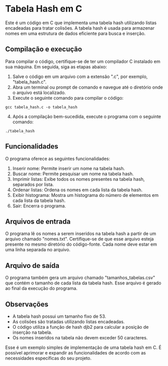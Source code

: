 
# Tabela Hash em C

Este é um código em C que implementa uma tabela hash utilizando listas encadeadas para tratar colisões. A tabela hash é usada para armazenar nomes em uma estrutura de dados eficiente para busca e inserção.

## Compilação e execução

Para compilar o código, certifique-se de ter um compilador C instalado em sua máquina. Em seguida, siga as etapas abaixo:

1. Salve o código em um arquivo com a extensão ".c", por exemplo, "tabela_hash.c".
2. Abra um terminal ou prompt de comando e navegue até o diretório onde o arquivo está localizado.
3. Execute o seguinte comando para compilar o código:

```
gcc tabela_hash.c -o tabela_hash
```

4. Após a compilação bem-sucedida, execute o programa com o seguinte comando:

```
./tabela_hash
```

## Funcionalidades

O programa oferece as seguintes funcionalidades:

1. Inserir nome: Permite inserir um nome na tabela hash.
2. Buscar nome: Permite pesquisar um nome na tabela hash.
3. Imprimir listas: Exibe todos os nomes presentes na tabela hash, separados por lista.
4. Ordenar listas: Ordena os nomes em cada lista da tabela hash.
5. Exibir histograma: Mostra um histograma do número de elementos em cada lista da tabela hash.
6. Sair: Encerra o programa.

## Arquivos de entrada

O programa lê os nomes a serem inseridos na tabela hash a partir de um arquivo chamado "nomes.txt". Certifique-se de que esse arquivo esteja presente no mesmo diretório do código-fonte. Cada nome deve estar em uma linha separada no arquivo.

## Arquivo de saída

O programa também gera um arquivo chamado "tamanhos_tabelas.csv" que contém o tamanho de cada lista da tabela hash. Esse arquivo é gerado ao final da execução do programa.

## Observações

- A tabela hash possui um tamanho fixo de 53.
- As colisões são tratadas utilizando listas encadeadas.
- O código utiliza a função de hash djb2 para calcular a posição de inserção na tabela.
- Os nomes inseridos na tabela não devem exceder 50 caracteres.

Esse é um exemplo simples de implementação de uma tabela hash em C. É possível aprimorar e expandir as funcionalidades de acordo com as necessidades específicas do seu projeto.
